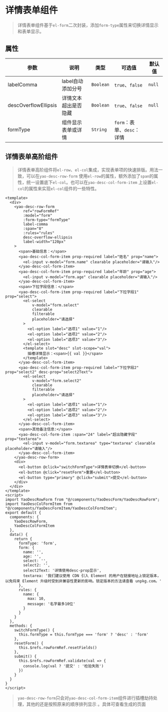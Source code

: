# 详情表单组件

> 详情表单组件基于`el-form`二次封装，添加`form-type`属性来切换详情显示和表单显示。

## 属性

| 参数                   | 说明          | 类型        | 可选值                 | 默认值  |
|----------------------|-------------|-----------|---------------------|------|
| labelComma           | label自动添加分号 | `Boolean` | `true`、`false`      | `null` |
| descOverflowEllipsis | 详情文本超出是否隐藏  | `Boolean` | `true`、`false`      | `null` |
| formType             | 组件显示表单或详情   | `String`  | `form`：表单、`desc`：详情 |  |

## 详情表单高阶组件

> 详情表单高阶组件将`el-row`、`el-col`集成，实现表单项的快速排版。用法一致，可以在`yao-desc-row-form`
> 使用`el-row`的属性，额外添加了`span`的属性，统一设置底下`el-col`。也可以在`yao-desc-col-form-item`
> 上设置`el-col`的属性来实现`el-col`组件的一些特性。

```vue
<template>
  <div>
    <yao-desc-row-form
        ref="rowFormRef"
        :model="form"
        :form-type="formType"
        label-comma
        :span="8"
        :rules="rules"
        desc-overflow-ellipsis
        label-width="120px"
    >
      <span>基础信息：</span>
      <yao-desc-col-form-item prop-required label="姓名" prop="name">
        <el-input v-model="form.name" clearable placeholder="请输入"/>
      </yao-desc-col-form-item>
      <yao-desc-col-form-item prop-required label="年龄" prop="age">
        <el-input v-model="form.age" clearable placeholder="请输入"/>
      </yao-desc-col-form-item>
      <span>下拉字段信息：</span>
      <yao-desc-col-form-item prop-required label="下拉字段1" prop="select">
        <el-select
            v-model="form.select"
            clearable
            filterable
            placeholder="请选择"
        >
          <el-option label="选项1" value="1"/>
          <el-option label="选项2" value="2"/>
          <el-option label="选项3" value="3"/>
        </el-select>
        <template slot="desc" slot-scope="val">
          插槽详情显示：<span>{{ val }}</span>
        </template>
      </yao-desc-col-form-item>
      <yao-desc-col-form-item prop-required label="下拉字段2" prop="select2" desc-prop="select2Text">
        <el-select
            v-model="form.select2"
            clearable
            filterable
            placeholder="请选择"
        >
          <el-option label="选项1" value="1"/>
          <el-option label="选项2" value="2"/>
          <el-option label="选项3" value="3"/>
        </el-select>
      </yao-desc-col-form-item>
      <span>其他备注信息:</span>
      <yao-desc-col-form-item :span="24" label="超出隐藏字段" prop="textarea">
        <el-input v-model="form.textarea" type="textarea" clearable placeholder="请输入"/>
      </yao-desc-col-form-item>
    </yao-desc-row-form>
    <div>
      <el-button @click="switchFormType">详情表单切换</el-button>
      <el-button @click="resetForm">重置</el-button>
      <el-button type="primary" @click="submit">提交</el-button>
    </div>
  </div>
</template>
<script>
import YaoDescRowForm from "@/components/YaoDescForm/YaoDescRowForm";
import YaoDescColFormItem from "@/components/YaoDescFormItem/YaoDescColFormItem";
export default {
  components: {
    YaoDescRowForm,
    YaoDescColFormItem
  },
  data() {
    return {
      formType: 'form',
      form: {
        name: '',
        age: '',
        select: '',
        select2: '',
        select2Text: '详情使用desc-prop显示',
        textarea: '我们建议使用 CDN 引入 Element 的用户在链接地址上锁定版本，以免将来 Element 升级时受到非兼容性更新的影响。锁定版本的方法请查看 unpkg.com。'
      },
      rules: {
        name: {
          max: 10,
          message: '名字最多10位'
        }
      }
    }
  },
  methods: {
    switchFormType() {
      this.formType = this.formType === 'form' ? 'desc' : 'form'
    },
    resetForm() {
      this.$refs.rowFormRef.resetFields()
    },
    submit() {
      this.$refs.rowFormRef.validate(val => {
        console.log(val ? '提交' : '检验失败')
      })
    }
  }
}
</script>
```

> `yao-desc-row-form`只会对`yao-desc-col-form-item`组件进行插槽劫持处理，其他的还是按照原来的顺序排列显示
> 。具体可查看生成的页面
